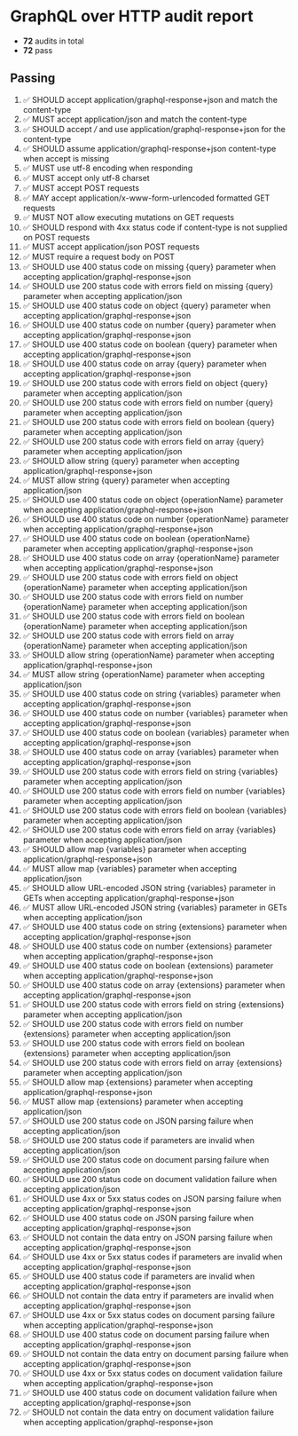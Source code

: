 # GraphQL over HTTP audit report

- **72** audits in total
- **72** pass

## Passing
1. ✅ SHOULD accept application/graphql-response+json and match the content-type
2. ✅ MUST accept application/json and match the content-type
3. ✅ SHOULD accept */* and use application/graphql-response+json for the content-type
4. ✅ SHOULD assume application/graphql-response+json content-type when accept is missing
5. ✅ MUST use utf-8 encoding when responding
6. ✅ MUST accept only utf-8 charset
7. ✅ MUST accept POST requests
8. ✅ MAY accept application/x-www-form-urlencoded formatted GET requests
9. ✅ MUST NOT allow executing mutations on GET requests
10. ✅ SHOULD respond with 4xx status code if content-type is not supplied on POST requests
11. ✅ MUST accept application/json POST requests
12. ✅ MUST require a request body on POST
13. ✅ SHOULD use 400 status code on missing {query} parameter when accepting application/graphql-response+json
14. ✅ SHOULD use 200 status code with errors field on missing {query} parameter when accepting application/json
15. ✅ SHOULD use 400 status code on object {query} parameter when accepting application/graphql-response+json
16. ✅ SHOULD use 400 status code on number {query} parameter when accepting application/graphql-response+json
17. ✅ SHOULD use 400 status code on boolean {query} parameter when accepting application/graphql-response+json
18. ✅ SHOULD use 400 status code on array {query} parameter when accepting application/graphql-response+json
19. ✅ SHOULD use 200 status code with errors field on object {query} parameter when accepting application/json
20. ✅ SHOULD use 200 status code with errors field on number {query} parameter when accepting application/json
21. ✅ SHOULD use 200 status code with errors field on boolean {query} parameter when accepting application/json
22. ✅ SHOULD use 200 status code with errors field on array {query} parameter when accepting application/json
23. ✅ SHOULD allow string {query} parameter when accepting application/graphql-response+json
24. ✅ MUST allow string {query} parameter when accepting application/json
25. ✅ SHOULD use 400 status code on object {operationName} parameter when accepting application/graphql-response+json
26. ✅ SHOULD use 400 status code on number {operationName} parameter when accepting application/graphql-response+json
27. ✅ SHOULD use 400 status code on boolean {operationName} parameter when accepting application/graphql-response+json
28. ✅ SHOULD use 400 status code on array {operationName} parameter when accepting application/graphql-response+json
29. ✅ SHOULD use 200 status code with errors field on object {operationName} parameter when accepting application/json
30. ✅ SHOULD use 200 status code with errors field on number {operationName} parameter when accepting application/json
31. ✅ SHOULD use 200 status code with errors field on boolean {operationName} parameter when accepting application/json
32. ✅ SHOULD use 200 status code with errors field on array {operationName} parameter when accepting application/json
33. ✅ SHOULD allow string {operationName} parameter when accepting application/graphql-response+json
34. ✅ MUST allow string {operationName} parameter when accepting application/json
35. ✅ SHOULD use 400 status code on string {variables} parameter when accepting application/graphql-response+json
36. ✅ SHOULD use 400 status code on number {variables} parameter when accepting application/graphql-response+json
37. ✅ SHOULD use 400 status code on boolean {variables} parameter when accepting application/graphql-response+json
38. ✅ SHOULD use 400 status code on array {variables} parameter when accepting application/graphql-response+json
39. ✅ SHOULD use 200 status code with errors field on string {variables} parameter when accepting application/json
40. ✅ SHOULD use 200 status code with errors field on number {variables} parameter when accepting application/json
41. ✅ SHOULD use 200 status code with errors field on boolean {variables} parameter when accepting application/json
42. ✅ SHOULD use 200 status code with errors field on array {variables} parameter when accepting application/json
43. ✅ SHOULD allow map {variables} parameter when accepting application/graphql-response+json
44. ✅ MUST allow map {variables} parameter when accepting application/json
45. ✅ SHOULD allow URL-encoded JSON string {variables} parameter in GETs when accepting application/graphql-response+json
46. ✅ MUST allow URL-encoded JSON string {variables} parameter in GETs when accepting application/json
47. ✅ SHOULD use 400 status code on string {extensions} parameter when accepting application/graphql-response+json
48. ✅ SHOULD use 400 status code on number {extensions} parameter when accepting application/graphql-response+json
49. ✅ SHOULD use 400 status code on boolean {extensions} parameter when accepting application/graphql-response+json
50. ✅ SHOULD use 400 status code on array {extensions} parameter when accepting application/graphql-response+json
51. ✅ SHOULD use 200 status code with errors field on string {extensions} parameter when accepting application/json
52. ✅ SHOULD use 200 status code with errors field on number {extensions} parameter when accepting application/json
53. ✅ SHOULD use 200 status code with errors field on boolean {extensions} parameter when accepting application/json
54. ✅ SHOULD use 200 status code with errors field on array {extensions} parameter when accepting application/json
55. ✅ SHOULD allow map {extensions} parameter when accepting application/graphql-response+json
56. ✅ MUST allow map {extensions} parameter when accepting application/json
57. ✅ SHOULD use 200 status code on JSON parsing failure when accepting application/json
58. ✅ SHOULD use 200 status code if parameters are invalid when accepting application/json
59. ✅ SHOULD use 200 status code on document parsing failure when accepting application/json
60. ✅ SHOULD use 200 status code on document validation failure when accepting application/json
61. ✅ SHOULD use 4xx or 5xx status codes on JSON parsing failure when accepting application/graphql-response+json
62. ✅ SHOULD use 400 status code on JSON parsing failure when accepting application/graphql-response+json
63. ✅ SHOULD not contain the data entry on JSON parsing failure when accepting application/graphql-response+json
64. ✅ SHOULD use 4xx or 5xx status codes if parameters are invalid when accepting application/graphql-response+json
65. ✅ SHOULD use 400 status code if parameters are invalid when accepting application/graphql-response+json
66. ✅ SHOULD not contain the data entry if parameters are invalid when accepting application/graphql-response+json
67. ✅ SHOULD use 4xx or 5xx status codes on document parsing failure when accepting application/graphql-response+json
68. ✅ SHOULD use 400 status code on document parsing failure when accepting application/graphql-response+json
69. ✅ SHOULD not contain the data entry on document parsing failure when accepting application/graphql-response+json
70. ✅ SHOULD use 4xx or 5xx status codes on document validation failure when accepting application/graphql-response+json
71. ✅ SHOULD use 400 status code on document validation failure when accepting application/graphql-response+json
72. ✅ SHOULD not contain the data entry on document validation failure when accepting application/graphql-response+json

